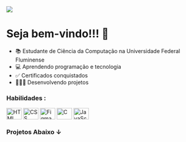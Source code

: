 <img src="https://user-images.githubusercontent.com/102878017/217685599-d8a0387f-3e7d-4868-9d61-b1ad1aa00580.jpg">

<h1>Seja bem-vindo!!! 👋</h1>

- 📚 Estudante de Ciência da Computação na Universidade Federal Fluminense 
- 💻 Aprendendo programação e tecnologia
- ✅ Certificados conquistados 
- 👨🏻‍💻 Desenvolvendo projetos

<div>
  <h3>Habilidades :</h3>
  <img align="center" alt="HTML" height="30" width="40" src="https://cdn.jsdelivr.net/gh/devicons/devicon/icons/html5/html5-plain-wordmark.svg">
  <img align="center" alt="CSS" height="30" width="40" src="https://cdn.jsdelivr.net/gh/devicons/devicon/icons/css3/css3-plain-wordmark.svg">
  <img align="center" alt="Figma" height="30" width="40" src="https://cdn.jsdelivr.net/gh/devicons/devicon/icons/figma/figma-original.svg">
  <img align="center" alt="C" height="30" width="40" src="https://cdn.jsdelivr.net/gh/devicons/devicon/icons/c/c-original.svg">
  <img align="center" alt="JavaScript" height="30" width="40" src="https://cdn.jsdelivr.net/gh/devicons/devicon/icons/javascript/javascript-original.svg">
</div>

<h3>Projetos Abaixo ↓</h3>

